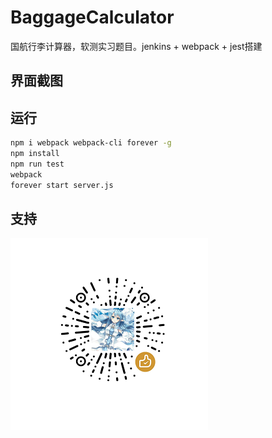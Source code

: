 # BaggageCalculator
国航行李计算器，软测实习题目。jenkins + webpack + jest搭建

## 界面截图


## 运行

```bash
npm i webpack webpack-cli forever -g
npm install
npm run test
webpack
forever start server.js
```

## 支持

![赞赏码](reward.png)

